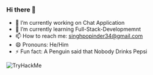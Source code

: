 ### Hi there 👋

- 🔭 I’m currently working on Chat Application
- 🌱 I’m currently learning Full-Stack-Developmemnt
- 📫 How to reach me: singhpopinder34@gmail.com
- 😄 Pronouns: He/Him
- ⚡ Fun fact: A Penguin said that Nobody Drinks Pepsi

<img src="https://tryhackme-badges.s3.amazonaws.com/Ikwanza51.png" alt="TryHackMe">
